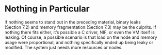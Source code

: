 # Nothing in Particular
If nothing seems to stand out in the preceding material, binary leaks (Section 7.2) and
memory fragmentation (Section 7.3) may be the culprits. If nothing there fits either, it’s
possible a C driver, NIF, or even the VM itself is leaking. Of course, a possible scenario is that load on the node and memory usage were proportional, and nothing specifically ended
up being leaky or modified. The system just needs more resources or nodes.
